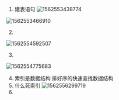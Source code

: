 1. 建表语句
   ![1562553438774](C:\Users\aumak\Documents\fus\note\mysql\assets\1562553438774.png)

  ![1562553466910](C:\Users\aumak\Documents\fus\note\mysql\assets\1562553466910.png)

2.
![1562554592507](C:\Users\aumak\Documents\fus\note\mysql\assets\1562554592507.png)

 3.

![1562554775683](C:\Users\aumak\Documents\fus\note\mysql\assets\1562554775683.png)



4. 索引是数据结构
   排好序的快速查找数据结构
5. 什么死索引
   ![1562556299719](C:\Users\aumak\Documents\fus\note\mysql\assets\1562556299719.png)
6. 

